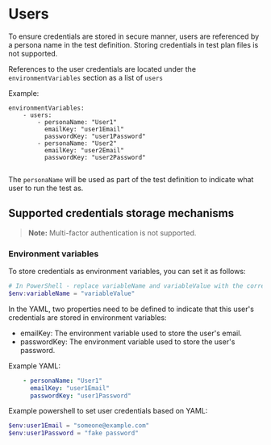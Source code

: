 # Users

To ensure credentials are stored in secure manner, users are referenced by a persona name in the test definition. Storing credentials in test plan files is not supported.

References to the user credentials are located under the `environmentVariables` section as a list of `users`

Example:
```
environmentVariables:
    - users:
        - personaName: "User1"
          emailKey: "user1Email"
          passwordKey: "user1Password"
        - personaName: "User2"
          emailKey: "user2Email"
          passwordKey: "user2Password"
        
```

The `personaName` will be used as part of the test definition to indicate what user to run the test as.

## Supported credentials storage mechanisms

> **Note:** Multi-factor authentication is not supported.

### Environment variables

To store credentials as environment variables, you can set it as follows:
```powershell
# In PowerShell - replace variableName and variableValue with the correct values
$env:variableName = "variableValue"
```

In the YAML, two properties need to be defined to indicate that this user's credentials are stored in environment variables:
- emailKey: The environment variable used to store the user's email.
- passwordKey: The environment variable used to store the user's password.

Example YAML:
```yaml
    - personaName: "User1"
      emailKey: "user1Email"
      passwordKey: "user1Password"
```

Example powershell to set user credentials based on YAML:
```powershell
$env:user1Email = "someone@example.com"
$env:user1Password = "fake password"
```